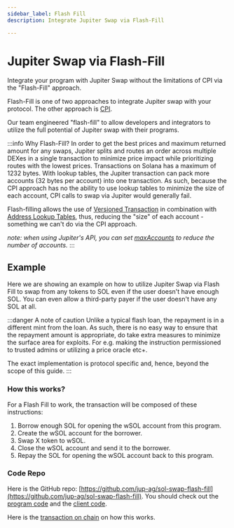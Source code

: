 ```yaml
---
sidebar_label: Flash Fill
description: Integrate Jupiter Swap via Flash-Fill

---
```


# Jupiter Swap via Flash-Fill

Integrate your program with Jupiter Swap without the limitations of CPI via the "Flash-Fill" approach.

Flash-Fill is one of two approaches to integrate Jupiter swap with your protocol. The other approach is [CPI](/docs/v6-beta/cpi).

Our team engineered "flash-fill" to allow developers and integrators to utilize the full potential of Jupiter swap with their programs.

:::info Why Flash-Fill?
In order to get the best prices and maximum returned amount for any swaps, Jupiter splits and routes an order across multiple DEXes in a single transaction to minimize price impact while prioritizing routes with the lowest prices. Transactions on Solana has a maximum of 1232 bytes. With lookup tables, the Jupiter transaction can pack more accounts (32 bytes per account) into one transaction. As such, because the CPI approach has no the ability to use lookup tables to minimize the size of each account, CPI calls to swap via Jupiter would generally fail.

Flash-filling allows the use of [Versioned Transaction](https://docs.solana.com/developing/versioned-transactions) in combination with [Address Lookup Tables](https://docs.solana.com/developing/lookup-tables), thus, reducing the "size" of each account - something we can't do via the CPI approach.

_note: when using Jupiter's API, you can set [maxAccounts](/docs/v6-beta/swap-api#using-maxaccounts) to reduce the number of accounts._
:::

## Example

Here we are showing an example on how to utilize Jupiter Swap via Flash Fill to swap from any tokens to SOL even if the user doesn't have enough SOL. You can even allow a third-party payer if the user doesn't have any SOL at all.

:::danger
A note of caution Unlike a typical flash loan, the repayment is in a different mint from the loan. As such, there is no easy way to ensure that the repayment amount is appropriate, do take extra measures to minimize the surface area for exploits. For e.g. making the instruction permissioned to trusted admins or utilizing a price oracle etc+.

The exact implementation is protocol specific and, hence, beyond the scope of this guide.
:::

### How this works?
For a Flash Fill to work, the transaction will be composed of these instructions:

1. Borrow enough SOL for opening the wSOL account from this program.
2. Create the wSOL account for the borrower.
3. Swap X token to wSOL.
4. Close the wSOL account and send it to the borrower.
5. Repay the SOL for opening the wSOL account back to this program.

### Code Repo

Here is the GitHub repo: [https://github.com/jup-ag/sol-swap-flash-fill](https://github.com/jup-ag/sol-swap-flash-fill). You should check out the [program code](https://github.com/jup-ag/sol-swap-flash-fill/blob/main/programs/flash-fill/src/lib.rs) and the [client code](https://github.com/jup-ag/sol-swap-flash-fill/blob/main/cli/flash-fill.ts).

Here is the [transaction on chain](https://solscan.io/tx/4psWiUFGdRhKqi1UXSWrpoM3RCJWAXpz6CTpsd5fZwjr8nEpLiZVuiyaERj95hUNnm6dhfxircLgAqCbHV3wCVpT) on how this works.